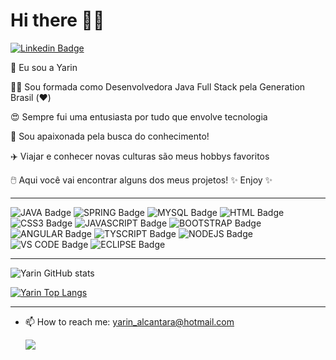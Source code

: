 # Hi there 👋😊
[![Linkedin Badge](https://img.shields.io/badge/LinkedIn-0077B5?style=for-the-badge&logo=linkedin&logoColor=white&link=https://www.linkedin.com/in/yarin-alcantara-195547192/)](https://www.linkedin.com/in/yarin-alcantara/)
<!--[![Instagram Badge](https://img.shields.io/badge/Instagram-E4405F?style=for-the-badge&logo=instagram&logoColor=white&link=https://www.instagram.com/yarinalcantara/)](https://www.instagram.com/yarinalcantara/)-->

 🙋 Eu sou a Yarin 

<!--👩‍🎓 Sou formada em Ciências Contábeis-->

<!--📚 Estou em transição de carreira-->

👩‍💻 Sou formada como Desenvolvedora Java Full Stack pela Generation Brasil (❤️)

😍 Sempre fui uma entusiasta por tudo que envolve tecnologia

🌌 Sou apaixonada pela busca do conhecimento! 

✈️ Viajar e conhecer novas culturas são meus hobbys favoritos


🖱️ Aqui você vai encontrar alguns dos meus projetos! ✨ Enjoy ✨

_________________________________________________________________________________________________________________________________________________________________________________

![JAVA Badge](https://img.shields.io/badge/Java-ED8B00?style=for-the-badge&logo=java&logoColor=white)
![SPRING Badge](https://img.shields.io/badge/Spring-6DB33F?style=for-the-badge&logo=spring&logoColor=white)
![MYSQL Badge](https://img.shields.io/badge/MySQL-00000F?style=for-the-badge&logo=mysql&logoColor=white)
![HTML Badge](https://img.shields.io/badge/HTML5-E34F26?style=for-the-badge&logo=html5&logoColor=white)
![CSS3 Badge](https://img.shields.io/badge/CSS3-1572B6?style=for-the-badge&logo=css3&logoColor=white)
![JAVASCRIPT Badge](https://img.shields.io/badge/JavaScript-323330?style=for-the-badge&logo=javascript&logoColor=F7DF1E)
![BOOTSTRAP Badge](https://img.shields.io/badge/Bootstrap-563D7C?style=for-the-badge&logo=bootstrap&logoColor=whit)
![ANGULAR Badge](https://img.shields.io/badge/Angular-DD0031?style=for-the-badge&logo=angular&logoColor=white)
![TYSCRIPT Badge](https://img.shields.io/badge/TypeScript-007ACC?style=for-the-badge&logo=typescript&logoColor=white)
![NODEJS Badge](https://img.shields.io/badge/Node.js-339933?style=for-the-badge&logo=nodedotjs&logoColor=white)
![VS CODE Badge](https://img.shields.io/badge/Visual_Studio_Code-0078D4?style=for-the-badge&logo=visual%20studio%20code&logoColor=white)
![ECLIPSE Badge](https://img.shields.io/badge/Eclipse-2C2255?style=for-the-badge&logo=eclipse&logoColor=white)
<!--![EXCEL Badge](https://img.shields.io/badge/Microsoft_Excel-217346?style=for-the-badge&logo=microsoft-excel&logoColor=white)-->


_________________________________________________________________________________________________________________________________________________________________________________

![Yarin GitHub stats](https://github-readme-stats.vercel.app/api?username=yarin-alcantara&show_icons=true&theme=nightowl)


[![Yarin Top Langs](https://github-readme-stats.vercel.app/api/top-langs/?username=yarin-alcantara&layout=compact)](https://github.com/yarin-alcantara/github-readme-stats)

_________________________________________________________________________________________________________________________________________________________________________________


- 📫 How to reach me: yarin_alcantara@hotmail.com

    ![](http://media.indiatimes.in/media/content/2015/Feb/insta_1423480591.gif)
                                             
<!--[![HitCount](http://hits.dwyl.com/yarin-alcantara/yarin-alcantara.svg)](https://github.com/yarin-alcantara)-->


<!--
**yarin-alcantara/yarin-alcantara** is a ✨ _special_ ✨ repository because its `README.md` (this file) appears on your GitHub profile.

Here are some ideas to get you started:

- 🔭 I’m currently working on ...
- 🌱 I’m currently learning ...
- 👯 I’m looking to collaborate on ...
- 🤔 I’m looking for help with ...
- 💬 Ask me about ...
- 📫 How to reach me: ...
- 😄 Pronouns: ...
- ⚡ Fun fact: ...
-->



